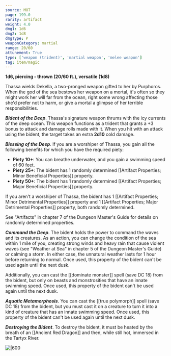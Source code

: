 ```yaml
---
source: MOT
page: 199.0
rarity: artifact
weight: 4.0
dmg1: 1d6
dmg2: 1d8
dmgType: P
weaponCategory: martial
range: 20/60
attunement: True
type: ['weapon (trident)', 'martial weapon', 'melee weapon']
tag: item/magic
---
```


**1d6, piercing - thrown (20/60 ft.), versatile (1d8)**

Thassa wields Dekella, a two-pronged weapon gifted to her by Purphoros. When the god of the sea bestows her weapon on a mortal, it's often so they might work her will far from the ocean, right some wrong affecting those she'd prefer not to harm, or give a mortal a glimpse of her terrible responsibilities.

**_Bident of the Deep_**. Thassa's signature weapon thrums with the icy currents of the deep ocean. This weapon functions as a trident that grants a +3 bonus to attack and damage rolls made with it. When you hit with an attack using the bident, the target takes an extra **2d10** cold damage.

**_Blessing of the Deep_**. If you are a worshiper of Thassa, you gain all the following benefits for which you have the required piety:

- **Piety 10+**: You can breathe underwater, and you gain a swimming speed of 60 feet.
- **Piety 25+**: The bident has 1 randomly determined [[Artifact Properties; Minor Beneficial Properties]] property.
- **Piety 50+**: The bident has 1 randomly determined [[Artifact Properties; Major Beneficial Properties]] property.

If you aren't a worshiper of Thassa, the bident has 1 [[Artifact Properties; Minor Detrimental Properties]] property and 1 [[Artifact Properties; Major Detrimental Properties]] property, both randomly determined.

See "Artifacts" in chapter 7 of the Dungeon Master's Guide for details on randomly determined properties.

**_Command the Deep_**. The bident holds the power to command the waves and its creatures. As an action, you can change the condition of the sea within 1 mile of you, creating strong winds and heavy rain that cause violent waves (see "Weather at Sea" in chapter 5 of the Dungeon Master's Guide) or calming a storm. In either case, the unnatural weather lasts for 1 hour before returning to normal. Once used, this property of the bident can't be used again until the next dusk.

Additionally, you can cast the [[dominate monster]] spell (save DC 18) from the bident, but only on beasts and monstrosities that have an innate swimming speed. Once used, this property of the bident can't be used again until the next dusk.

**_Aquatic Metamorphosis_**. You can cast the [[true polymorph]] spell (save DC 18) from the bident, but you must cast it on a creature to turn it into a kind of creature that has an innate swimming speed. Once used, this property of the bident can't be used again until the next dusk.

**_Destroying the Bident_**. To destroy the bident, it must be heated by the breath of an [[Ancient Red Dragon]] and then, while still hot, immersed in the Tartyx River.


![|600](https://5e.tools/img/items/MOT/Dekella,%20Bident%20of%20Thassa.jpg)
